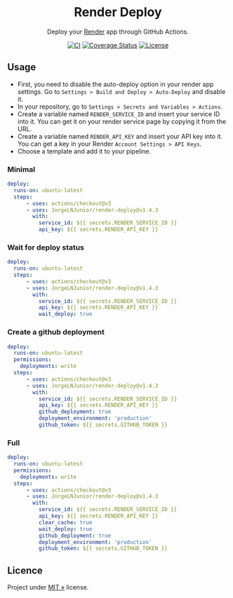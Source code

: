 <div align="center" id="short-description-and-logo">

  <!-- Logo -->
  <!-- <img src="https://ps.w.org/wp-githuber-md/assets/icon-256x256.png?rev=2194656" width="200px">  -->

  <!-- Título -->
  <h1>Render Deploy</h1>

  Deploy your [Render](https://render.com) app through GitHub Actions.

</div>

<!-- Badges -->
<div align="center" id="badges">

[![CI](https://img.shields.io/github/actions/workflow/status/JorgeLNJunior/render-deploy/ci.yml?branch=main)](https://github.com/JorgeLNJunior/render-deploy/actions/workflows/ci.yml)
[![Coverage Status](https://coveralls.io/repos/github/JorgeLNJunior/render-deploy/badge.svg?branch=main)](https://coveralls.io/github/JorgeLNJunior/render-deploy?branch=main)
[![License](https://img.shields.io/github/license/JorgeLNJunior/render-deploy?color=lgreen)](LICENSE)

</div>

## Usage

- First, you need to disable the auto-deploy option in your render app settings. Go to `Settings > Build and Deploy > Auto-Deploy` and disable it.
- In your repository, go to `Settings > Secrets and Variables > Actions`.
- Create a variable named `RENDER_SERVICE_ID` and insert your service ID into it. You can get it on your render service page by copying it from the URL.
- Create a variable named `RENDER_API_KEY` and insert your API key into it. You can get a key in your Render `Account Settings > API Keys`.
- Choose a template and add it to your pipeline.

### Minimal
```yml
deploy:
  runs-on: ubuntu-latest
  steps:
      - uses: actions/checkout@v3
      - uses: JorgeLNJunior/render-deploy@v1.4.3
        with:
          service_id: ${{ secrets.RENDER_SERVICE_ID }}
          api_key: ${{ secrets.RENDER_API_KEY }}
```

### Wait for deploy status
```yml
deploy:
  runs-on: ubuntu-latest
  steps:
      - uses: actions/checkout@v3
      - uses: JorgeLNJunior/render-deploy@v1.4.3
        with:
          service_id: ${{ secrets.RENDER_SERVICE_ID }}
          api_key: ${{ secrets.RENDER_API_KEY }}
          wait_deploy: true 
```

### Create a github deployment
```yml
deploy:
  runs-on: ubuntu-latest
  permissions:
    deployments: write
  steps:
      - uses: actions/checkout@v3
      - uses: JorgeLNJunior/render-deploy@v1.4.3
        with:
          service_id: ${{ secrets.RENDER_SERVICE_ID }}
          api_key: ${{ secrets.RENDER_API_KEY }}
          github_deployment: true 
          deployment_environment: 'production'
          github_token: ${{ secrets.GITHUB_TOKEN }}
```

### Full
```yml
deploy:
  runs-on: ubuntu-latest
  permissions:
    deployments: write
  steps:
      - uses: actions/checkout@v3
      - uses: JorgeLNJunior/render-deploy@v1.4.3
        with:
          service_id: ${{ secrets.RENDER_SERVICE_ID }}
          api_key: ${{ secrets.RENDER_API_KEY }}
          clear_cache: true
          wait_deploy: true
          github_deployment: true
          deployment_environment: 'production'
          github_token: ${{ secrets.GITHUB_TOKEN }}
```
## Licence

Project under [MIT »](/LICENSE) license.
